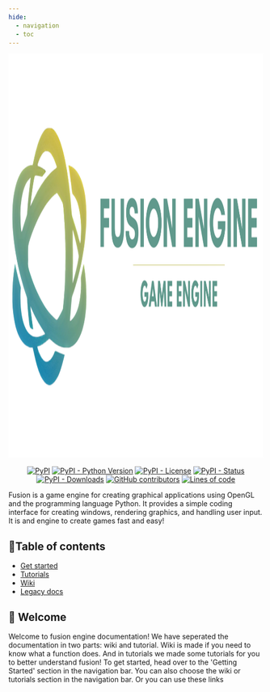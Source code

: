 ```yaml
---
hide:
  - navigation
  - toc
---
```


<p align="center">
  <img src="v5/assets/logo/fusion-banner.png" alt="logo" width="1000" height="800">
</p>


<p align="center">
<a href="https://pypi.org/project/fusion-engine"><img alt="PyPI" src="https://img.shields.io/pypi/v/fusion-engine?color=blue"></a>
<a href="https://pypi.org/project/fusion-engine"><img alt="PyPI - Python Version" src="https://img.shields.io/pypi/pyversions/fusion-engine?color=blue"></a>
<a href="https://pypi.org/project/fusion-engine"><img alt="PyPI - License" src="https://img.shields.io/pypi/l/fusion-engine?color=blue"></a>
<a href="https://pypi.org/project/fusion-engine"><img alt="PyPI - Status" src="https://img.shields.io/pypi/status/fusion-engine?color=blue"></a>
<a href="https://pypi.org/project/fusion-engine"><img alt="PyPI - Downloads" src="https://img.shields.io/pypi/dm/fusion-engine?color=blue"></a>
<a href="https://github.com/fusionengine-org/fusion-engine/graphs/contributors"><img alt="GitHub contributors" src="https://img.shields.io/github/contributors/fusionengine-org/fusion-engine?color=blue"></a>
<a href="https://github.com/fusionengine-org/fusion-engine"><img alt="Lines of code" src="https://www.aschey.tech/tokei/github/fusionengine-org/fusion-engine"></a>
</p>


Fusion is a game engine for creating graphical applications using OpenGL and the programming language Python. It provides a simple coding interface for creating windows,
rendering graphics, and handling user input. It is and engine to create games fast and easy!

## 🔨Table of contents

 - [Get started](get-started.md)
 - [Tutorials](tutorials/setup.md)
 - [Wiki](wiki/window.md)
 - [Legacy docs](legacy/index.md)

## 👋 Welcome
Welcome to fusion engine documentation! We have seperated the documentation in two parts: wiki and tutorial. 
Wiki is made if you need to know what a function does. And in tutorials we made some tutorials for you to better understand fusion!
To get started, head over to the 'Getting Started' section in the navigation bar. You can also choose the wiki or tutorials section in the navigation bar. Or you can use these links




